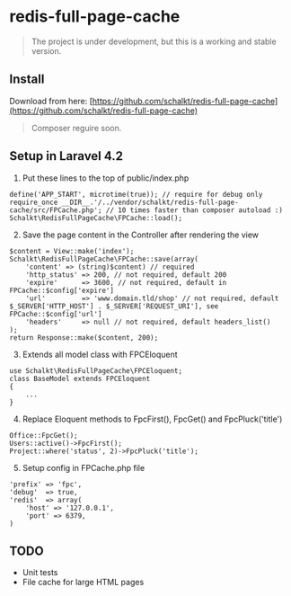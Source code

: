 # redis-full-page-cache

> The project is under development, but this is a working and stable version.


Install
---

Download from here:  [https://github.com/schalkt/redis-full-page-cache](https://github.com/schalkt/redis-full-page-cache)
> Composer reguire soon.

Setup in Laravel 4.2
---
1. Put these lines to the top of public/index.php 
```
define('APP_START', microtime(true)); // require for debug only
require_once __DIR__.'/../vendor/schalkt/redis-full-page-cache/src/FPCache.php'; // 10 times faster than composer autoload :)
Schalkt\RedisFullPageCache\FPCache::load(); 
```
2. Save the page content in the Controller after rendering the view
```
$content = View::make('index');
Schalkt\RedisFullPageCache\FPCache::save(array(
    'content' => (string)$content) // required
    'http_status' => 200, // not required, default 200
	'expire'      => 3600, // not required, default in FPCache::$config['expire']
	'url'         => 'www.domain.tld/shop' // not required, default $_SERVER['HTTP_HOST'] . $_SERVER['REQUEST_URI'], see FPCache::$config['url']
	'headers'     => null // not required, default headers_list()    
);
return Response::make($content, 200);
```
3. Extends all model class with FPCEloquent
```
use Schalkt\RedisFullPageCache\FPCEloquent;
class BaseModel extends FPCEloquent
{
    ...
}
```
4. Replace Eloquent methods to FpcFirst(), FpcGet() and FpcPluck('title')
```
Office::FpcGet();
Users::active()->FpcFirst();
Project::where('status', 2)->FpcPluck('title');
```
5. Setup config in FPCache.php file
```
'prefix' => 'fpc',
'debug'  => true,
'redis'  => array(
    'host' => '127.0.0.1',
    'port' => 6379,
)
```

TODO
---
- Unit tests
- File cache for large HTML pages